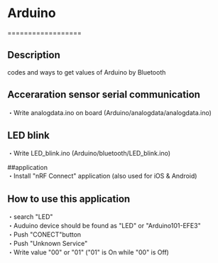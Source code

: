 # Arduino 
==================

## Description  
codes and ways to get values of Arduino by Bluetooth  

## Acceraration sensor serial communication    
・Write analogdata.ino on board (Arduino/analogdata/analogdata.ino)    

## LED blink   
・Write LED_blink.ino (Arduino/bluetooth/LED_blink.ino)    

##application  
・Install "nRF Connect" application (also used for iOS & Android)  

## How to use this application  
・search "LED"    
・Auduino device should be found as "LED" or "Arduino101-EFE3"  
・Push "CONECT"button   
・Push "Unknown Service"  
・Write value "00" or "01" ("01" is On while "00" is Off)  
